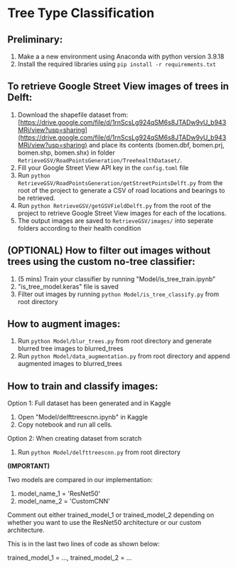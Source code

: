 # Tree Type Classification

## Preliminary:

1. Make a a new environment using Anaconda with python version 3.9.18
2. Install the required libraries using `pip install -r requirements.txt`

## To retrieve Google Street View images of trees in Delft:

1. Download the shapefile dataset from: [https://drive.google.com/file/d/1rnScsLg924qSM6s8JTADw9yU_b943MRj/view?usp=sharing](https://drive.google.com/file/d/1rnScsLg924qSM6s8JTADw9yU_b943MRj/view?usp=sharing) and place its contents (bomen.dbf, bomen.prj, bomen.shp, bomen.shx) in folder `RetrieveGSV/RoadPointsGeneration/TreehealthDataset/`.
2. Fill your Google Street View API key in the `config.toml` file
3. Run `python RetrieveGSV/RoadPointsGeneration/getStreetPointsDelft.py` from the root of the project to generate a CSV of road locations and bearings to be retrieved.
4. Run `python RetrieveGSV/getGSVFieldDelft.py` from the root of the project to retrieve Google Street View images for each of the locations.
5. The output images are saved to `RetrieveGSV/images/` into seperate folders according to their health condition


## (OPTIONAL) How to filter out images without trees using the custom no-tree classifier:

1. (5 mins) Train your classifier by running "Model/is_tree_train.ipynb"
2. "is_tree_model.keras" file is saved
3. Filter out images by running `python Model/is_tree_classify.py` from root directory

## How to augment images:

1. Run `python Model/blur_trees.py` from root directory and generate blurred tree images to blurred_trees
2. Run `python Model/data_augmentation.py` from root directory and append augmented images to blurred_trees

## How to train and classify images:

Option 1: Full dataset has been generated and in Kaggle
   1. Open "Model/delfttreescnn.ipynb" in Kaggle
   2. Copy notebook and run all cells.

Option 2: When creating dataset from scratch
   1. Run `python Model/delfttreescnn.py` from root directory
   
**(IMPORTANT)**

Two models are compared in our implementation:
1. model_name_1 = 'ResNet50'
2. model_name_2 = 'CustomCNN'
   
Comment out either trained_model_1 or trained_model_2 depending on whether you want to use the ResNet50 architecture or our custom architecture.

This is in the last two lines of code as shown below:

trained_model_1 = ...,
trained_model_2 = ...
